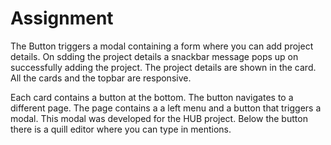 <h1>Assignment</h1>
<p>The Button triggers a modal containing a form where you can add project details. On sdding the project details a snackbar message pops up on successfully adding the project. The project details are shown in the card. All the cards and the topbar are responsive.<p/> 
<p>Each card contains a button at the bottom. The button navigates to a different page. The page contains a a left menu and a button that triggers a modal. This modal was developed for the HUB project. Below the button there is a quill editor where you can type in mentions.</p>
